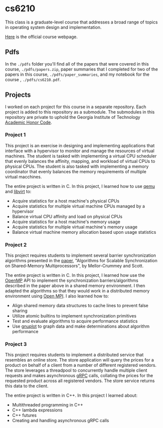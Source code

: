 # cs6210

This class is a graduate-level course that addresses a broad range of topics in
operating system design and implementation.

[Here](https://omscs.gatech.edu/cs-6210-advanced-operating-systems) is the
official course webpage.

## Pdfs

In the `./pdfs` folder you'll find all of the papers that were covered in this
course, `./pdfs/papers.zip`, paper summaries that I completed for two of the
papers in this course, `./pdfs/paper_summaries`, and my notebook for the course
, `./pdfs/cs6210.pdf`.

## Projects

I worked on each project for this course in a separate repository. Each project
is added to this repository as a submodule. The submodules in this repository
are private to uphold the Georgia Institute of Technology
[Academic Honor Code](https://osi.gatech.edu/content/honor-code).

### Project 1

This project is an exercise in designing and implementing applications that
interface with a hypervisor to monitor and manage the resources of virtual
machines. The student is tasked with implementing a virtual CPU scheduler that
evenly balances the affinity, mapping, and workload of virtual CPUs to physical
CPUs. The student is also tasked with implementing a memory coordinator that 
evenly balances the memory requirements of multiple virtual macchines.

The entire project is written in C. In this project, I learned how to use
[qemu](https://www.qemu.org/) and [libvirt](https://libvirt.org/) to:

* Acquire statistics for a host machine's physical CPUs
* Acquire statistics for multiple virtual machine CPUs managed by a hypervisor
* Balance virtual CPU affinity and load on physical CPUs
* Acquire statistics for a host machine's memory usage
* Acquire statistics for multiple virtual machine's memory usage
* Balance virtual machine memory allocation based upon usage statistics

### Project 2

This project requires students to implement several barrier synchronization
algorithms presented in the
[paper](https://www.cs.rice.edu/~johnmc/papers/tocs91.pdf), "Algorithms for
Scalable Synchronization on Shared-Memory Multiprocessors", by
Mellor-Crummey and Scott.

The entire project is written in C. In this project, I learned how use the
[OpenMP](https://computing.llnl.gov/tutorials/openMP/) API to implement the
synchronization barriers/algorithms described in the paper above in a shared
memory environment. I then adapted the algorithms so that they would work in a
distributed memory environment using [Open MPI](https://www.open-mpi.org/). I
also learned how to:

* Align shared memory data structures to cache lines to prevent false sharing
* Utilize atomic builtins to implement synchronization primitives
* Test and evaluate algorithms to acquire performance statistics
* Use [gnuplot](http://www.gnuplot.info/) to graph data and make determinations
about algorithm performance

### Project 3

This project requires students to implement a distributed service that
resembles an online store. The store application will query the prices for a
product on behalf of a client from a number of different registered vendors.
The store leverages a threadpool to concurrently handle multiple client
requests and makes asynchronous [gRPC](https://grpc.io/) calls,
collating the prices for the requested product across all registered vendors.
The store service returns this data to the client.

The entire project is written in C++. In this project I learned about:

* Multithreaded programming in C++
* C++ lambda expressions
* C++ futures
* Creating and handling asynchronous gRPC calls
